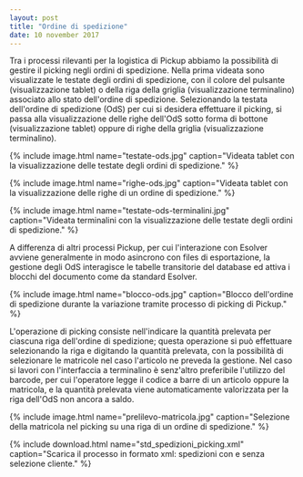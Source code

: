 ```yaml
---
layout: post
title: "Ordine di spedizione"
date: 10 november 2017
---
```


Tra i processi rilevanti per la logistica di Pickup abbiamo la possibilità di gestire il picking negli ordini di spedizione.
Nella prima videata sono visualizzate le testate degli ordini di spedizione, con il colore del pulsante (visualizzazione tablet) o 
della riga della griglia (visualizzazione terminalino) associato allo stato dell'ordine di spedizione. Selezionando la testata dell'ordine di spedizione (OdS) per cui si desidera effettuare il picking, 
si passa alla visualizzazione delle righe dell'OdS sotto forma di bottone (visualizzazione tablet) oppure di righe della griglia (visualizzazione terminalino).

{% include image.html name="testate-ods.jpg" caption="Videata tablet con la visualizzazione delle testate degli ordini di spedizione." %}

{% include image.html name="righe-ods.jpg" caption="Videata tablet con la visualizzazione delle righe di un ordine di spedizione." %}

{% include image.html name="testate-ods-terminalini.jpg" caption="Videata terminalini con la visualizzazione delle testate degli ordini di spedizione." %}

A differenza di altri processi Pickup, per cui l'interazione con Esolver avviene generalmente in modo asincrono con files di esportazione, la gestione degli OdS interagisce le tabelle transitorie del database ed attiva i blocchi del documento come da standard Esolver.

{% include image.html name="blocco-ods.jpg" caption="Blocco dell'ordine di spedizione durante la variazione tramite processo di picking di Pickup." %}

L'operazione di picking consiste nell'indicare la quantità prelevata per ciascuna riga dell'ordine di spedizione; questa operazione si può effettuare selezionando la riga e digitando la quantità prelevata, con la possibilità di selezionare le matricole nel caso l'articolo ne preveda la gestione. Nel caso si lavori con l'interfaccia a terminalino è senz'altro preferibile l'utilizzo del barcode, per cui l'operatore legge il codice a barre di un articolo oppure la matricola, e la quantità prelevata viene automaticamente valorizzata per la riga dell'OdS non ancora a saldo.

{% include image.html name="prelilevo-matricola.jpg" caption="Selezione della matricola nel picking su una riga di un ordine di spedizione." %}


{% include download.html name="std_spedizioni_picking.xml" caption="Scarica il processo in formato xml: spedizioni con e senza selezione cliente." %}